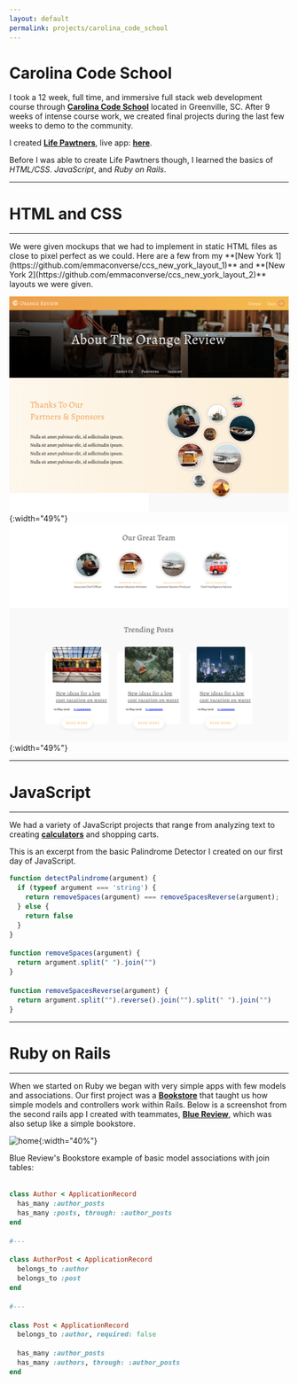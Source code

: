 ```yaml
---
layout: default
permalink: projects/carolina_code_school
---
```



# Carolina Code School

I took a 12 week, full time, and immersive full stack web development course through **[Carolina Code School](https://carolinacodeschool.org/)** located in Greenville, SC. After 9 weeks of intense course work, we created final projects during the last few weeks to demo to the community.

I created **[Life Pawtners]({{site.life_pawtners_details}})**, live app: **[here](https://lifepawtners.herokuapp.com/)**.

Before I was able to create Life Pawtners though, I learned the basics of _HTML/CSS_. _JavaScript_, and _Ruby on Rails_.

* * *
# HTML and CSS
* * *

<div class="project-text" markdown="1">
  We were given mockups that we had to implement in static HTML files as close to pixel perfect as we could. Here are a few from my **[New York 1](https://github.com/emmaconverse/ccs_new_york_layout_1)** and **[New York 2](https://github.com/emmaconverse/ccs_new_york_layout_2)** layouts we were given.

  ![home](../assets/images/ny-3.png#inline-block){:width="49%"}
  ![home](../assets/images/ny-2.png#inline-block){:width="49%"}
</div>


* * *
# JavaScript
* * *

We had a variety of JavaScript projects that range from analyzing text to creating **[calculators](https://github.com/emmaconverse/calculator)** and shopping carts.

This is an excerpt from the basic Palindrome Detector I created on our first day of JavaScript.

```js
function detectPalindrome(argument) {
  if (typeof argument === 'string') {
    return removeSpaces(argument) === removeSpacesReverse(argument);
  } else {
    return false
  }
}

function removeSpaces(argument) {
  return argument.split(" ").join("")
}

function removeSpacesReverse(argument) {
  return argument.split("").reverse().join("").split(" ").join("")
}
````
* * *
# Ruby on Rails
* * *

When we started on Ruby we began with very simple apps with few models and associations. Our first project was a **[Bookstore](https://github.com/emmaconverse/ecommerce_bookstore)** that taught us how simple models and controllers work within Rails. Below is a screenshot from the second rails app I created with teammates, **[Blue Review](https://github.com/emmaconverse/blue_review)**, which was also setup like a simple bookstore.

![home](../assets/images/blue-review.png){:width="40%"}

Blue Review's Bookstore example of basic model associations with join tables:
```Ruby

class Author < ApplicationRecord
  has_many :author_posts
  has_many :posts, through: :author_posts
end

#---

class AuthorPost < ApplicationRecord
  belongs_to :author
  belongs_to :post
end

#---

class Post < ApplicationRecord
  belongs_to :author, required: false

  has_many :author_posts
  has_many :authors, through: :author_posts
end
```
